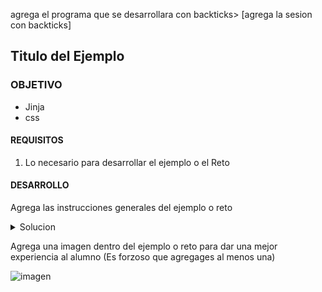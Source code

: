 
agrega el programa que se desarrollara con backticks> [agrega la sesion con backticks]

## Titulo del Ejemplo

### OBJETIVO

- Jinja
- css

#### REQUISITOS

1. Lo necesario para desarrollar el ejemplo o el Reto

#### DESARROLLO

Agrega las instrucciones generales del ejemplo o reto

<details>
	<summary>Solucion</summary>
        <p> Agrega aqui la solucion</p>
        <p>Recuerda! escribe cada paso para desarrollar la solución del ejemplo o reto </p>
</details>

Agrega una imagen dentro del ejemplo o reto para dar una mejor experiencia al alumno (Es forzoso que agregages al menos una) 

![imagen](https://picsum.photos/200/300)


